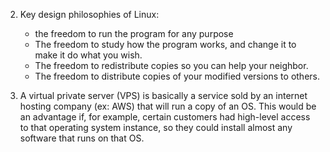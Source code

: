 2) Key design philosophies of Linux:
	- the freedom to run the program for any purpose
	- The freedom to study how the program works, and change it to make it do what you wish.
	- The freedom to redistribute copies so you can help your neighbor.
	- The freedom to distribute copies of your modified versions to others.

3) A virtual private server (VPS) is basically a service sold by an internet hosting company (ex: AWS) that will run a copy of an OS. This would be an advantage if, for example, certain customers had high-level access to that operating system instance, so they could install almost any software that runs on that OS.





